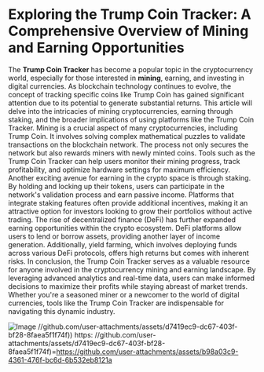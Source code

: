 # Exploring the Trump Coin Tracker: A Comprehensive Overview of Mining and Earning Opportunities
The **Trump Coin Tracker** has become a popular topic in the cryptocurrency world, especially for those interested in **mining**, earning, and investing in digital currencies. As blockchain technology continues to evolve, the concept of tracking specific coins like Trump Coin has gained significant attention due to its potential to generate substantial returns. This article will delve into the intricacies of mining cryptocurrencies, earning through staking, and the broader implications of using platforms like the Trump Coin Tracker.
Mining is a crucial aspect of many cryptocurrencies, including Trump Coin. It involves solving complex mathematical puzzles to validate transactions on the blockchain network. The process not only secures the network but also rewards miners with newly minted coins. Tools such as the Trump Coin Tracker can help users monitor their mining progress, track profitability, and optimize hardware settings for maximum efficiency.
Another exciting avenue for earning in the crypto space is through staking. By holding and locking up their tokens, users can participate in the network's validation process and earn passive income. Platforms that integrate staking features often provide additional incentives, making it an attractive option for investors looking to grow their portfolios without active trading.
The rise of decentralized finance (DeFi) has further expanded earning opportunities within the crypto ecosystem. DeFi platforms allow users to lend or borrow assets, providing another layer of income generation. Additionally, yield farming, which involves deploying funds across various DeFi protocols, offers high returns but comes with inherent risks.
In conclusion, the Trump Coin Tracker serves as a valuable resource for anyone involved in the cryptocurrency mining and earning landscape. By leveraging advanced analytics and real-time data, users can make informed decisions to maximize their profits while staying abreast of market trends. Whether you're a seasoned miner or a newcomer to the world of digital currencies, tools like the Trump Coin Tracker are indispensable for navigating this dynamic industry.

![Image](https://github.com/user-attachments/assets/d7419ec9-dc67-403f-bf28-8faea5f1f74f)
 //github.com/user-attachments/assets/d7419ec9-dc67-403f-bf28-8faea5f1f74f))
https: //github.com/user-attachments/assets/d7419ec9-dc67-403f-bf28-8faea5f1f74f)=https://github.com/user-attachments/assets/b98a03c9-4361-476f-bc6d-6b532eb8121a
